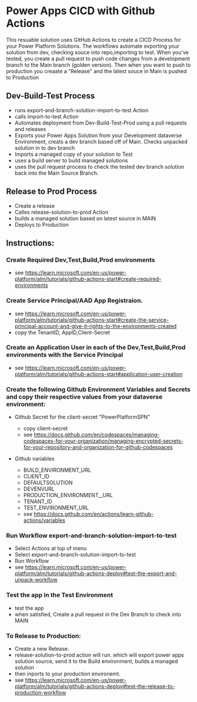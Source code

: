 # Power Apps CICD with Github Actions

This resuable solution uses GitHub Actions to create a CICD Process for your  Power Platform Solutions. The workflows automate exporting your solution from dev, checking souce into repo,importing to test. When you've tested, you create a pull request to push code changes from a development branch to the Main branch (golden version). Then when you want to push to production you creaate a "Release" and the latest souce in Main is pushed to Production



 ## Dev-Build-Test Process
- runs export-and-branch-solution-import-to-test Action
- calls import-to-test Action
- Automates deployment from Dev-Build-Test-Prod using a pull requests and releases
- Exports your Power Apps Solution  from your Development dataverse Environment, creats a dev branch based off of Main. Checks unpacked solution in to dev branch
- Imports a managed copy of your solution to Test
- uses a build server to build managed solutions
- uses the pull request process to check the tested dev branch solution back into the Main Source Branch.

## Release to Prod Process
- Create a release
- Calles release-solution-to-prod Action
- builds a managed solution based on latest source in MAIN
- Deploys to Production


## Instructions:   
    
### Create Required Dev,Test,Build,Prod environments    
- see https://learn.microsoft.com/en-us/power-platform/alm/tutorials/github-actions-start#create-required-environments
### Create Service Principal/AAD App Registraion.
-  see https://learn.microsoft.com/en-us/power-platform/alm/tutorials/github-actions-start#create-the-service-principal-account-and-give-it-rights-to-the-environments-created 
- copy the TenantID, AppID,Client-Secret
### Create an Application User in each of the Dev,Test,Build,Prod environments with the Service Principal
 - see https://learn.microsoft.com/en-us/power-platform/alm/tutorials/github-actions-start#application-user-creation



### Create the following Github Environment Variables and Secrets and copy their respective values from your dataverse environment:
- Github Secret for the client-secret  "PowerPlatformSPN"
   - copy client-secret
   - see https://docs.github.com/en/codespaces/managing-codespaces-for-your-organization/managing-encrypted-secrets-for-your-repository-and-organization-for-github-codespaces
 
- Github variables
    - BUILD_ENVIRONMENT_URL
    - CLIENT_ID
    - DEFAULTSOLUTION
    - DEVENVURL
    - PRODUCTION_ENVIRONMENT__URL
    - TENANT_ID
    - TEST_ENVIRONMENT_URL
    - see https://docs.github.com/en/actions/learn-github-actions/variables
 
### Run Workflow  export-and-branch-solution-import-to-test
- Select Actions  at top of menu
- Select export-and-branch-solution-import-to-test
- Run Workflow
- see https://learn.microsoft.com/en-us/power-platform/alm/tutorials/github-actions-deploy#test-the-export-and-unpack-workflow

### Test the app in the Test Environment
- test the app
- when satisfied, Create a pull request in the Dev Branch to check into MAIN

### To Release to Production:
- Create a new Release. 
- release-solution-to-prod action will run. which will export power apps solution source, send it to the Build environment, builds a managed solution
- then inports to your production environemt.
- see https://learn.microsoft.com/en-us/power-platform/alm/tutorials/github-actions-deploy#test-the-release-to-production-workflow

